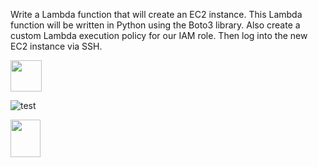 Write a Lambda function that will create an EC2 instance. This Lambda function will be written in Python using the Boto3 library. Also create a custom Lambda execution policy for our IAM role. Then log into the new EC2 instance via SSH.

<img src="https://github.com/riched158/AWS/blob/main/Serverless/lambdaProj1/aws1.jpeg" width="50" height="50">


![test](https://github.com/favicon.ico)

<img src="https://github.com/favicon.ico" width="48" height="60">
